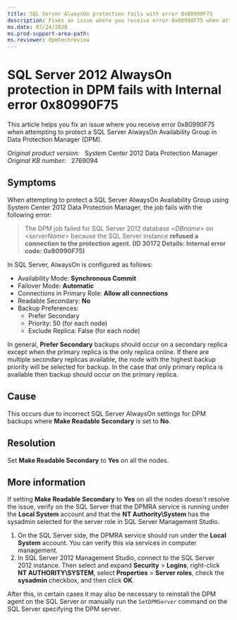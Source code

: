 ```yaml
---
title: SQL Server AlwaysOn protection fails with error 0x80990F75
description: Fixes an issue where you receive error 0x80990F75 when attempting to protect a SQL Server AlwaysOn Availability Group in Data Protection Manager.
ms.date: 07/24/2020
ms.prod-support-area-path:
ms.reviewer: dpmtechreview
---
```

# SQL Server 2012 AlwaysOn protection in DPM fails with Internal error 0x80990F75

This article helps you fix an issue where you receive error 0x80990F75 when attempting to protect a SQL Server AlwaysOn Availability Group in Data Protection Manager (DPM).

_Original product version:_ &nbsp; System Center 2012 Data Protection Manager  
_Original KB number:_ &nbsp; 2769094

## Symptoms

When attempting to protect a SQL Server AlwaysOn Availability Group using System Center 2012 Data Protection Manager, the job fails with the following error:

> The DPM job failed for SQL Server 2012 database \<*DBname*> on \<*serverName*> because the SQL Server instance **refused a connection to the protection agent. (ID 30172 Details: Internal error code: 0x80990F75)**

In SQL Server, AlwaysOn is configured as follows:

- Availability Mode: **Synchronous Commit**
- Failover Mode: **Automatic**
- Connections in Primary Role: **Allow all connections**
- Readable Secondary: **No**
- Backup Preferences:
  - Prefer Secondary
  - Priority: 50 (for each node)
  - Exclude Replica: False (for each node)

In general, **Prefer Secondary** backups should occur on a secondary replica except when the primary replica is the only replica online. If there are multiple secondary replicas available, the node with the highest backup priority will be selected for backup. In the case that only primary replica is available then backup should occur on the primary replica.

## Cause

This occurs due to incorrect SQL Server AlwaysOn settings for DPM backups where **Make Readable Secondary** is set to **No**.

## Resolution

Set **Make Readable Secondary** to **Yes** on all the nodes.

## More information

If setting **Make Readable Secondary** to **Yes** on all the nodes doesn't resolve the issue, verify on the SQL Server that the DPMRA service is running under the **Local System** account and that the **NT Authority\System** has the sysadmin selected for the server role in SQL Server Management Studio.

1. On the SQL Server side, the DPMRA service should run under the **Local System** account. You can verify this via services in computer management.
2. In SQL Server 2012 Management Studio, connect to the SQL Server 2012 instance. Then select and expand **Security** > **Logins**, right-click **NT AUTHORITY\SYSTEM**, select **Properties** > **Server roles**, check the **sysadmin** checkbox, and then click **OK**.

After this, in certain cases it may also be necessary to reinstall the DPM agent on the SQL Server or manually run the `SetDPMServer` command on the SQL Server specifying the DPM server.
